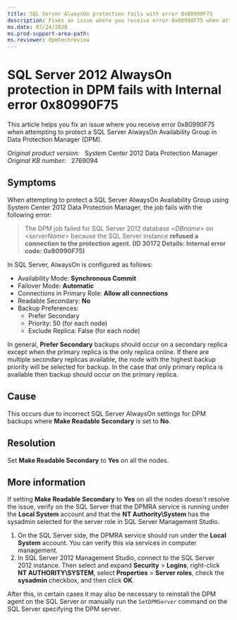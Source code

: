 ```yaml
---
title: SQL Server AlwaysOn protection fails with error 0x80990F75
description: Fixes an issue where you receive error 0x80990F75 when attempting to protect a SQL Server AlwaysOn Availability Group in Data Protection Manager.
ms.date: 07/24/2020
ms.prod-support-area-path:
ms.reviewer: dpmtechreview
---
```

# SQL Server 2012 AlwaysOn protection in DPM fails with Internal error 0x80990F75

This article helps you fix an issue where you receive error 0x80990F75 when attempting to protect a SQL Server AlwaysOn Availability Group in Data Protection Manager (DPM).

_Original product version:_ &nbsp; System Center 2012 Data Protection Manager  
_Original KB number:_ &nbsp; 2769094

## Symptoms

When attempting to protect a SQL Server AlwaysOn Availability Group using System Center 2012 Data Protection Manager, the job fails with the following error:

> The DPM job failed for SQL Server 2012 database \<*DBname*> on \<*serverName*> because the SQL Server instance **refused a connection to the protection agent. (ID 30172 Details: Internal error code: 0x80990F75)**

In SQL Server, AlwaysOn is configured as follows:

- Availability Mode: **Synchronous Commit**
- Failover Mode: **Automatic**
- Connections in Primary Role: **Allow all connections**
- Readable Secondary: **No**
- Backup Preferences:
  - Prefer Secondary
  - Priority: 50 (for each node)
  - Exclude Replica: False (for each node)

In general, **Prefer Secondary** backups should occur on a secondary replica except when the primary replica is the only replica online. If there are multiple secondary replicas available, the node with the highest backup priority will be selected for backup. In the case that only primary replica is available then backup should occur on the primary replica.

## Cause

This occurs due to incorrect SQL Server AlwaysOn settings for DPM backups where **Make Readable Secondary** is set to **No**.

## Resolution

Set **Make Readable Secondary** to **Yes** on all the nodes.

## More information

If setting **Make Readable Secondary** to **Yes** on all the nodes doesn't resolve the issue, verify on the SQL Server that the DPMRA service is running under the **Local System** account and that the **NT Authority\System** has the sysadmin selected for the server role in SQL Server Management Studio.

1. On the SQL Server side, the DPMRA service should run under the **Local System** account. You can verify this via services in computer management.
2. In SQL Server 2012 Management Studio, connect to the SQL Server 2012 instance. Then select and expand **Security** > **Logins**, right-click **NT AUTHORITY\SYSTEM**, select **Properties** > **Server roles**, check the **sysadmin** checkbox, and then click **OK**.

After this, in certain cases it may also be necessary to reinstall the DPM agent on the SQL Server or manually run the `SetDPMServer` command on the SQL Server specifying the DPM server.
